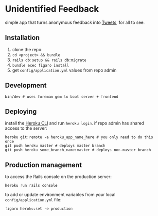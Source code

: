 # Unidentified Feedback
simple app that turns anonymous feedback into [Tweets](https://twitter.com/unidentified_ft), for all to see.

## Installation
1. clone the repo
2. `cd <project> && bundle`
3. `rails db:setup && rails db:migrate`
4. `bundle exec figaro install`
5. get `config/application.yml` values from repo admin

## Development
```
bin/dev # uses foreman gem to boot server + frontend
```

## Deploying
install the [Heroku CLI](https://devcenter.heroku.com/articles/heroku-cli) and run `heroku login`. if repo admin has shared access to the server:

```
heroku git:remote -a heroku_app_name_here # you only need to do this once
git push heroku master # deploys master branch
git push heroku some_branch_name:master # deploys non-master branch
```

## Production management
to access the Rails console on the production server:
```
heroku run rails console
```
to add or update environment variables from your local `config/application.yml` file:
```
figaro heroku:set -e production
```
